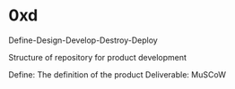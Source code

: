 # 0xd
Define-Design-Develop-Destroy-Deploy

Structure of repository for product development

Define:  The definition of the product
    Deliverable: MuSCoW
